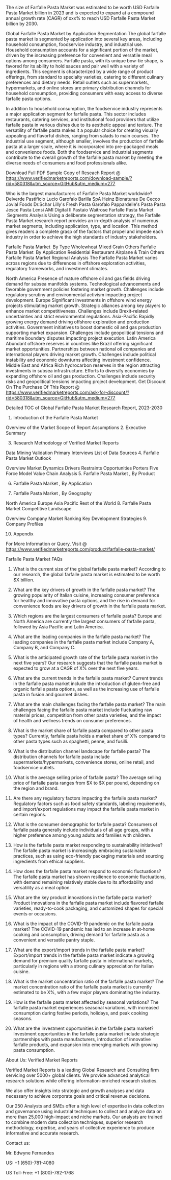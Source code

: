 The size of Farfalle Pasta Market was estimated to be worth USD Farfalle Pasta Market billion in 2023 and is expected to expand at a compound annual growth rate (CAGR) of xxx% to reach USD Farfalle Pasta Market billion by 2030.

Global Farfalle Pasta Market by Application Segmentation
The global farfalle pasta market is segmented by application into several key areas, including household consumption, foodservice industry, and industrial use. Household consumption accounts for a significant portion of the market, driven by the increasing preference for convenient and versatile meal options among consumers. Farfalle pasta, with its unique bow-tie shape, is favored for its ability to hold sauces and pair well with a variety of ingredients. This segment is characterized by a wide range of product offerings, from standard to specialty varieties, catering to different culinary preferences and dietary needs. Retail outlets such as supermarkets, hypermarkets, and online stores are primary distribution channels for household consumption, providing consumers with easy access to diverse farfalle pasta options.

In addition to household consumption, the foodservice industry represents a major application segment for farfalle pasta. This sector includes restaurants, catering services, and institutional food providers that utilize farfalle pasta in various dishes due to its aesthetic appeal and texture. The versatility of farfalle pasta makes it a popular choice for creating visually appealing and flavorful dishes, ranging from salads to main courses. The industrial use segment, although smaller, involves the production of farfalle pasta at a larger scale, where it is incorporated into pre-packaged meals and convenience foods. Both the foodservice and industrial segments contribute to the overall growth of the farfalle pasta market by meeting the diverse needs of consumers and food professionals alike.

Download Full PDF Sample Copy of Reseach Report @ https://www.verifiedmarketreports.com/download-sample/?rid=580318&utm_source=GitHub&utm_medium=277

Who is the largest manufacturers of Farfalle Pasta Market worldwide?
Delverde
Pastificio Lucio Garofalo
Barilla SpA
Heinz
Bionaturae
De Cecco
Jovial Foods
Dr.Schar
Lilly's Fresh Pasta
Garofalo
Pappardelle's Pasta
Pasta Jesce
Pasta Lensi
AMI Digital
Il Pastaio
Waitrose
Farfalle Pasta Market  Segments Analysis
Using a deliberate segmentation strategy, the Farfalle Pasta Market research report provides an in-depth analysis of numerous market segments, including application, type, and location. This method gives readers a complete grasp of the factors that propel and impede each industry in order to achieve the high standards of industry stakeholders.

Farfalle Pasta Market  By Type
Wholewheat
Mixed Grain
Others
Farfalle Pasta Market  By Application
Residential
Restaurant
Airplane & Train
Others
Farfalle Pasta Market Regional Analysis
The Farfalle Pasta Market varies across regions due to differences in offshore exploration activities, regulatory frameworks, and investment climates.

North America
Presence of mature offshore oil and gas fields driving demand for subsea manifolds systems.
Technological advancements and favorable government policies fostering market growth.
Challenges include regulatory scrutiny and environmental activism impacting project development.
Europe
Significant investments in offshore wind energy projects stimulating market growth.
Strategic alliances among key players to enhance market competitiveness.
Challenges include Brexit-related uncertainties and strict environmental regulations.
Asia-Pacific
Rapidly growing energy demand driving offshore exploration and production activities.
Government initiatives to boost domestic oil and gas production supporting market expansion.
Challenges include geopolitical tensions and maritime boundary disputes impacting project execution.
Latin America
Abundant offshore reserves in countries like Brazil offering significant market opportunities.
Partnerships between national oil companies and international players driving market growth.
Challenges include political instability and economic downturns affecting investment confidence.
Middle East and Africa
Rich hydrocarbon reserves in the region attracting investments in subsea infrastructure.
Efforts to diversify economies by expanding offshore oil and gas production.
Challenges include security risks and geopolitical tensions impacting project development.
Get Discount On The Purchase Of This Report @ https://www.verifiedmarketreports.com/ask-for-discount/?rid=580318&utm_source=GitHub&utm_medium=277

Detailed TOC of Global Farfalle Pasta Market Research Report, 2023-2030
1. Introduction of the Farfalle Pasta Market

Overview of the Market
Scope of Report
Assumptions
2. Executive Summary

3. Research Methodology of Verified Market Reports

Data Mining
Validation
Primary Interviews
List of Data Sources
4. Farfalle Pasta Market Outlook

Overview
Market Dynamics
Drivers
Restraints
Opportunities
Porters Five Force Model
Value Chain Analysis
5. Farfalle Pasta Market , By Product

6. Farfalle Pasta Market , By Application

7. Farfalle Pasta Market , By Geography

North America
Europe
Asia Pacific
Rest of the World
8. Farfalle Pasta Market Competitive Landscape

Overview
Company Market Ranking
Key Development Strategies
9. Company Profiles

10. Appendix

For More Information or Query, Visit @ https://www.verifiedmarketreports.com/product/farfalle-pasta-market/

Farfalle Pasta Market FAQs
1. What is the current size of the global farfalle pasta market?
According to our research, the global farfalle pasta market is estimated to be worth $X billion.

2. What are the key drivers of growth in the farfalle pasta market?
The growing popularity of Italian cuisine, increasing consumer preference for healthy and innovative pasta options, and the rise in demand for convenience foods are key drivers of growth in the farfalle pasta market.

3. Which regions are the largest consumers of farfalle pasta?
Europe and North America are currently the largest consumers of farfalle pasta, followed by Asia Pacific and Latin America.

4. What are the leading companies in the farfalle pasta market?
The leading companies in the farfalle pasta market include Company A, Company B, and Company C.

5. What is the anticipated growth rate of the farfalle pasta market in the next five years?
Our research suggests that the farfalle pasta market is expected to grow at a CAGR of X% over the next five years.

6. What are the current trends in the farfalle pasta market?
Current trends in the farfalle pasta market include the introduction of gluten-free and organic farfalle pasta options, as well as the increasing use of farfalle pasta in fusion and gourmet dishes.

7. What are the main challenges facing the farfalle pasta market?
The main challenges facing the farfalle pasta market include fluctuating raw material prices, competition from other pasta varieties, and the impact of health and wellness trends on consumer preferences.

8. What is the market share of farfalle pasta compared to other pasta types?
Currently, farfalle pasta holds a market share of X% compared to other pasta types such as spaghetti, penne, and fusilli.

9. What is the distribution channel landscape for farfalle pasta?
The distribution channels for farfalle pasta include supermarkets/hypermarkets, convenience stores, online retail, and foodservice outlets.

10. What is the average selling price of farfalle pasta?
The average selling price of farfalle pasta ranges from $X to $X per pound, depending on the region and brand.

11. Are there any regulatory factors impacting the farfalle pasta market?
Regulatory factors such as food safety standards, labeling requirements, and import/export regulations may impact the farfalle pasta market in certain regions.

12. What is the consumer demographic for farfalle pasta?
Consumers of farfalle pasta generally include individuals of all age groups, with a higher preference among young adults and families with children.

13. How is the farfalle pasta market responding to sustainability initiatives?
The farfalle pasta market is increasingly embracing sustainable practices, such as using eco-friendly packaging materials and sourcing ingredients from ethical suppliers.

14. How does the farfalle pasta market respond to economic fluctuations?
The farfalle pasta market has shown resilience to economic fluctuations, with demand remaining relatively stable due to its affordability and versatility as a meal option.

15. What are the key product innovations in the farfalle pasta market?
Product innovations in the farfalle pasta market include flavored farfalle varieties, ready-to-cook packaging, and customized shapes for special events or occasions.

16. What is the impact of the COVID-19 pandemic on the farfalle pasta market?
The COVID-19 pandemic has led to an increase in at-home cooking and consumption, driving demand for farfalle pasta as a convenient and versatile pantry staple.

17. What are the export/import trends in the farfalle pasta market?
Export/import trends in the farfalle pasta market indicate a growing demand for premium quality farfalle pasta in international markets, particularly in regions with a strong culinary appreciation for Italian cuisine.

18. What is the market concentration ratio of the farfalle pasta market?
The market concentration ratio of the farfalle pasta market is currently estimated to be X%, with a few major players dominating the industry.

19. How is the farfalle pasta market affected by seasonal variations?
The farfalle pasta market experiences seasonal variations, with increased consumption during festive periods, holidays, and peak cooking seasons.

20. What are the investment opportunities in the farfalle pasta market?
Investment opportunities in the farfalle pasta market include strategic partnerships with pasta manufacturers, introduction of innovative farfalle products, and expansion into emerging markets with growing pasta consumption.

About Us: Verified Market Reports

Verified Market Reports is a leading Global Research and Consulting firm servicing over 5000+ global clients. We provide advanced analytical research solutions while offering information-enriched research studies.

We also offer insights into strategic and growth analyses and data necessary to achieve corporate goals and critical revenue decisions.

Our 250 Analysts and SMEs offer a high level of expertise in data collection and governance using industrial techniques to collect and analyze data on more than 25,000 high-impact and niche markets. Our analysts are trained to combine modern data collection techniques, superior research methodology, expertise, and years of collective experience to produce informative and accurate research.

Contact us:

Mr. Edwyne Fernandes

US: +1 (650)-781-4080

US Toll-Free: +1 (800)-782-1768
